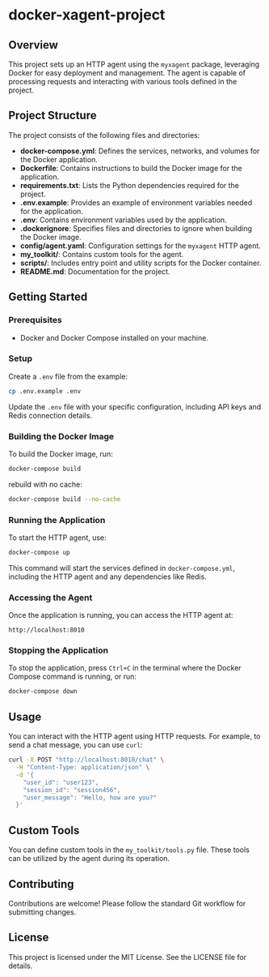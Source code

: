 # docker-xagent-project

## Overview

This project sets up an HTTP agent using the `myxagent` package, leveraging Docker for easy deployment and management. The agent is capable of processing requests and interacting with various tools defined in the project.

## Project Structure

The project consists of the following files and directories:

- **docker-compose.yml**: Defines the services, networks, and volumes for the Docker application.
- **Dockerfile**: Contains instructions to build the Docker image for the application.
- **requirements.txt**: Lists the Python dependencies required for the project.
- **.env.example**: Provides an example of environment variables needed for the application.
- **.env**: Contains environment variables used by the application.
- **.dockerignore**: Specifies files and directories to ignore when building the Docker image.
- **config/agent.yaml**: Configuration settings for the `myxagent` HTTP agent.
- **my_toolkit/**: Contains custom tools for the agent.
- **scripts/**: Includes entry point and utility scripts for the Docker container.
- **README.md**: Documentation for the project.

## Getting Started

### Prerequisites

- Docker and Docker Compose installed on your machine.

### Setup

Create a `.env` file from the example:

```bash
cp .env.example .env
```

Update the `.env` file with your specific configuration, including API keys and Redis connection details.

### Building the Docker Image

To build the Docker image, run:

```bash
docker-compose build
```

rebuild with no cache:

```bash
docker-compose build --no-cache
```

### Running the Application

To start the HTTP agent, use:

```bash
docker-compose up
```

This command will start the services defined in `docker-compose.yml`, including the HTTP agent and any dependencies like Redis.

### Accessing the Agent

Once the application is running, you can access the HTTP agent at:

```
http://localhost:8010
```

### Stopping the Application

To stop the application, press `Ctrl+C` in the terminal where the Docker Compose command is running, or run:

```bash
docker-compose down
```

## Usage

You can interact with the HTTP agent using HTTP requests. For example, to send a chat message, you can use `curl`:

```bash
curl -X POST "http://localhost:8010/chat" \
  -H "Content-Type: application/json" \
  -d '{
    "user_id": "user123",
    "session_id": "session456", 
    "user_message": "Hello, how are you?"
  }'
```

## Custom Tools

You can define custom tools in the `my_toolkit/tools.py` file. These tools can be utilized by the agent during its operation.

## Contributing

Contributions are welcome! Please follow the standard Git workflow for submitting changes.

## License

This project is licensed under the MIT License. See the LICENSE file for details.